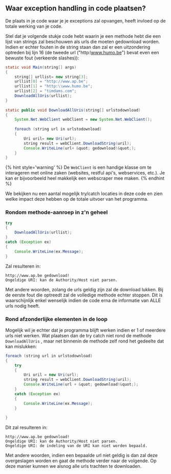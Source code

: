 ## Waar exception handling in code plaatsen?

De plaats in je code waar je je exceptions zal opvangen, heeft invloed op de totale werking van je code. 

Stel dat je volgende stukje code hebt waarin je een methode hebt die een lijst van strings zal beschouwen als urls die moeten gedownload worden.   Indien er echter fouten in de string staan dan zal er een uitzondering optreden bij lijn 16 (de tweede url ("http:\\www.humo.be") bevat even een bewuste fout (verkeerde slashes)):

```java
static void Main(string[] args)
{
    string[] urllist= new string[3];
    urllist[0] = "http://www.ap.be";
    urllist[1] = "http:\\www.humo.be";
    urllist[2] = "timdams.com";
    DownloadAllUris(urllist);
}
 
static public void DownloadAllUris(string[] urlstodownload)
{
    System.Net.WebClient webClient = new System.Net.WebClient();
 
    foreach (string url in urlstodownload)
    {
        Uri uril= new Uri(url);
        string result = webClient.DownloadString(uril);
        Console.WriteLine(url+ &quot; gedownload!&quot;);
    }
}
```

{% hint style='warning' %}
De ``WebClient`` is een handige klasse om te interageren met online zaken (websites, restful api's, webservices, etc.). Je kan er bijvoorbeeld heel makkelijk een webscraper mee maken.
{% endhint %}

We bekijken nu een aantal mogelijk try/catch locaties in deze code en zien welke impact deze hebben op de totale uitvoer van het programma.

### Rondom methode-aanroep in z'n geheel

```java
try
{
    DownloadAllUris(urllist);
}
catch (Exception ex)
{
    Console.WriteLine(ex.Message);
}
```

Zal resulteren in:

<!---{line-numbers:false}--->
```text
http://www.ap.be gedownload!
Ongeldige URI: kan de Authority/Host niet parsen.
```

Met andere woorden, zolang de urls geldig zijn zal de download lukken. Bij de eerste fout die optreedt zal de volledige methode echter stoppen. Dit is waarschijnlijk enkel wenselijk indien de code erna de informatie van ALLE urls nodig heeft.

### Rond afzonderlijke elementen in de loop

Mogelijk wil je echter dat je programma blijft werken indien er 1 of meerdere urls niet werken. Wat plaatsen dan de try catch niet rond de methode ``DownloadAllUris`` , maar net binnenin de methode zelf rond het gedeelte dat kan mislukken:

```java
foreach (string url in urlstodownload)
{
    try
    {
        Uri uril = new Uri(url);
        string result = webClient.DownloadString(uril);
        Console.WriteLine(url + &quot; gedownload!&quot;);
    }
    catch (Exception ex)
    {
        Console.WriteLine(ex.Message);
    }
 
}
```

Dit zal resulteren in:

<!---{line-numbers:false}--->
```text
http://www.ap.be gedownload!
Ongeldige URI: kan de Authority/Host niet parsen.
Ongeldige URI: de indeling van de URI kan niet worden bepaald.
```

Met andere woorden, indien een bepaalde url niet geldig is dan zal deze overgeslagen worden en gaat de methode verder naar de volgende. Op deze manier kunnen we alsnog alle urls trachten te downloaden.
